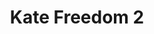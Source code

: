 ---
title: Kate Freedom 2
categories: ['freedom']
contributors: phill and kate
excerpt:
image: kate-freedom-2-web.jpg
featured: false
---
